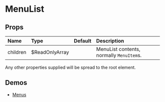 <!--- This documentation is automatically generated, do not try to edit it. -->

# MenuList



## Props
| Name | Type | Default | Description |
|:-----|:-----|:--------|:------------|
| children | $ReadOnlyArray |  | MenuList contents, normally `MenuItem`s. |

Any other properties supplied will be spread to the root element.


## Demos

- [Menus](/demos/menus)

